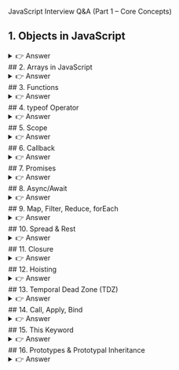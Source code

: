 JavaScript Interview Q&A (Part 1 – Core Concepts)
## 1. Objects in JavaScript
<details> <summary>👉 Answer</summary>

Objects are collections of key–value pairs.

```js
const obj = {
  name: "John",
  age: 30,
};

// Access
console.log(obj.name); // John
console.log(obj["age"]); // 30

// Add
obj.city = "NY";

// Delete
delete obj.age;


👉 Ways to create objects:

Object literal {}

new Object()

Object.create(proto)

Constructor functions

ES6 Classes
```

</details>
## 2. Arrays in JavaScript
<details> <summary>👉 Answer</summary>

```js
const arr = [1, 2, 3];
arr.push(4);   // [1,2,3,4]
arr.pop();     // [1,2,3]
arr.shift();   // [2,3]
arr.unshift(1);// [1,2,3]

// Iteration
for (let i = 0; i < arr.length; i++) console.log(arr[i]);
for (let val of arr) console.log(val); // for-of
arr.forEach(x => console.log(x));
```

</details>
## 3. Functions
<details> <summary>👉 Answer</summary>

```js

Function Declaration – hoisted

function add(a, b) {
  return a + b;
}


Function Expression

const add = function(a, b) { return a + b; };


Arrow Function

const add = (a, b) => a + b;
```

</details>
## 4. typeof Operator
<details> <summary>👉 Answer</summary>

```js
typeof "hello"; // "string"
typeof 10;      // "number"
typeof null;    // "object" ❌ (quirk)
typeof [];      // "object"
typeof {};      // "object"
typeof (()=>{});// "function"
```

</details>
## 5. Scope
<details> <summary>👉 Answer</summary>

```js
if (true) {
  var x = 10; // function/global scoped
  let y = 20; // block scoped
}
console.log(x); // 10
console.log(y); // ReferenceError


👉 Types:

Global Scope

Function Scope

Block Scope (let, const)
```

</details>
## 6. Callback
<details> <summary>👉 Answer</summary>

```js

A function passed as argument to another function.

function greet(name, callback) {
  console.log("Hello " + name);
  callback();
}

greet("John", () => console.log("Callback executed!"));
```

</details>
## 7. Promises
<details> <summary>👉 Answer</summary>

```js
const promise = new Promise((resolve, reject) => {
  setTimeout(() => resolve("Done!"), 1000);
});

promise.then(res => console.log(res)).catch(err => console.error(err));


👉 States: pending → fulfilled/rejected
```

</details>
## 8. Async/Await
<details> <summary>👉 Answer</summary>

```js
async function fetchData() {
  try {
    const res = await fetch("https://jsonplaceholder.typicode.com/todos/1");
    const data = await res.json();
    console.log(data);
  } catch (err) {
    console.error(err);
  }
}
fetchData();
```

</details>
## 9. Map, Filter, Reduce, forEach
<details> <summary>👉 Answer</summary>

```js
const arr = [1, 2, 3, 4];

arr.map(x => x * 2);        // [2,4,6,8]
arr.filter(x => x % 2 === 0); // [2,4]
arr.reduce((a, b) => a + b, 0); // 10
arr.forEach(x => console.log(x)); // prints each
```

</details>
## 10. Spread & Rest
<details> <summary>👉 Answer</summary>

```js
// Spread
const arr = [1,2,3];
const arr2 = [...arr, 4]; // [1,2,3,4]

// Rest
function sum(...nums) {
  return nums.reduce((a,b) => a+b);
}
console.log(sum(1,2,3)); // 6
```

</details>
## 11. Closure
<details> <summary>👉 Answer</summary>

```js

A function that remembers variables from its lexical scope.

function outer() {
  let count = 0;
  return function inner() {
    count++;
    return count;
  };
}
const counter = outer();
console.log(counter()); // 1
console.log(counter()); // 2
```

</details>
## 12. Hoisting
<details> <summary>👉 Answer</summary>

```js
console.log(a); // undefined
var a = 10;

sayHi(); // "Hi"
function sayHi() { console.log("Hi"); }


👉 var is hoisted (initialized as undefined).
👉 Functions are hoisted with full definition.
```

</details>
## 13. Temporal Dead Zone (TDZ)
<details> <summary>👉 Answer</summary>

```js
console.log(x); // ReferenceError
let x = 5;


👉 TDZ = using let/const before declaration.
```

</details>
## 14. Call, Apply, Bind
<details> <summary>👉 Answer</summary>

```js
function greet(greeting) {
  console.log(greeting + " " + this.name);
}
const user = { name: "John" };

greet.call(user, "Hello");   // Hello John
greet.apply(user, ["Hi"]);   // Hi John
const bound = greet.bind(user, "Hey");
bound(); // Hey John
```

</details>
## 15. This Keyword
<details> <summary>👉 Answer</summary>

```js
const obj = {
  name: "Alice",
  normal: function() { console.log(this.name); },
  arrow: () => console.log(this.name),
};

obj.normal(); // Alice
obj.arrow();  // undefined (or window.name)


👉 Rules:

Global → window (browser)

Inside object → that object

Arrow functions → lexical this
```

</details>
## 16. Prototypes & Prototypal Inheritance
<details> <summary>👉 Answer</summary>

```js
function Person(name) {
  this.name = name;
}
Person.prototype.sayHi = function() {
  console.log("Hi, I’m " + this.name);
};

const p = new Person("Bob");
p.sayHi(); // Hi, I’m Bob


👉 Objects inherit from other objects via prototype chain.

```

</details>
